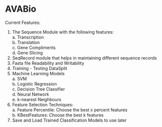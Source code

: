 # AVABio

Current Features: <br>
1. The Sequence Module with the following features:<br>
  a. Transcription<br>
  b. Translation<br>
  c. Gene Compliments<br>
  d. Gene Slicing<br>
2. SeqRecord module that helps in maintaining different sequence records<br>
3. Fasta file Readability and Writability<br>
4. Training - Testing DataSplit<br>
5. Machine Learning Models<br>
  a. SVM<br>
  b. Logistic Regression<br>
  c. Decision Tree Classifier<br>
  d. Neural Network<br>
  e. k-nearest Neighbours<br>
6. Feature Selection Techniques: <br>
  a. Feature Percentile: Choose the best x percent features<br>
  b. KBestFeatures: Choose the best k features<br>
7. Save and Load Trained Classification Models to use later<br>
